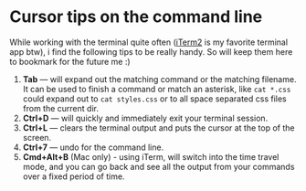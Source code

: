 # Cursor tips on the command line

While working with the terminal quite often ([iTerm2](https://www.iterm2.com/) is my favorite terminal app btw), i find the following tips to be really handy. So will keep them here to bookmark for the future me :)

1. **Tab** — will expand out the matching command or the matching filename. It can be used to finish a command or match an asterisk, like `cat *.css` could expand out to `cat styles.css` or to all space separated css files from the current dir.
1. **Ctrl+D** — will quickly and immediately exit your terminal session.
1. **Ctrl+L** — clears the terminal output and puts the cursor at the top of the screen.
1. **Ctrl+7** — undo for the command line.
1. **Cmd+Alt+B** (Mac only) - using iTerm, will switch into the time travel mode, and you can go back and see all the output from your commands over a fixed period of time.
